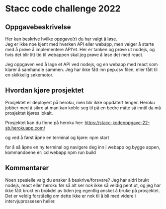 # Stacc code challenge 2022

## Oppgavebeskrivelse
Her kan beskrive hvilke oppgave(r) du har valgt å løse. <br />
Jeg er ikke noe kjent med hverken API eller webapp, men velger å starte med å prøve å implementere API'et. Her er tanken og prøve ut nodejs, og hvis det blir litt tid til webappen skal jeg prøve å løse det med react. 

Jeg oppgaven ved å lage et API ved nodejs, og en webapp med react som klarer å samhandle sammen. Jeg har ikke fått inn pep.csv filen, eller fått til en skikkelig søkemotor.

## Hvordan kjøre prosjektet
Prosjektet er deployert på heroku, men blir ikke oppdatert lenger. Heroku jobber med å sikre at man kan koble seg til på en bedre måte så inntil da må prosjektet kjøres lokalt.

Prosjektet kan du finne på heroku her: https://stacc-kodeoppgave-22-sb.herokuapp.com/

og ved å først åpne en terminal og kjøre:
npm start

for å så åpne en ny terminal og navigere deg inn i webapp og bygge appen, kommandoene er:
cd webapp
npm run build

## Kommentarer
Noen spesielle valg du ønsker å beskrive/forsvare?
Jeg har aldri brukt nodejs, react eller heroku før så alt ser nok ikke så veldig pent ut, og jeg har ikke fått brukt en brøkdel av tiden
jeg egentlig ønsket å bruke på prosjektet. Det er veldig forståelig om dette ikke er nok til å bli med videre i intervjuprossesen heller.
